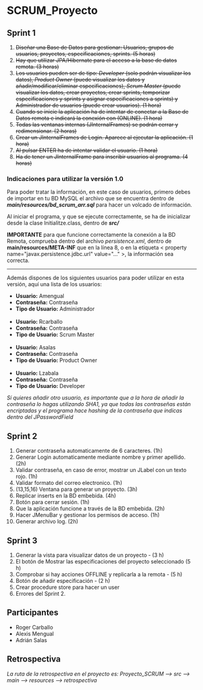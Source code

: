 <h1>SCRUM_Proyecto</h1>

<h2>Sprint 1</h2>
<ol>
  <li>
    <s>
      Diseñar una Base de Datos para gestionar: Usuarios, grupos de usuarios, proyectos, especificaciones, sprints. (5 horas)
    </s>
  </li>
  <li>
    <s>
      Hay que utilizar JPA/Hibernate para el acceso a la base de datos remota. (3 horas)
    </s>
  </li>
  <li>
    <s>
      Los usuarios pueden ser de tipo: <i>Developer</i> (solo podrán visualizar los datos), <i>Product Owner</i> (puede visualizar los datos y añadir/modificar/eliminar especificaciones), <i>Scrum Master</i> (puede visualizar los datos, crear proyectos, crear sprints, temporizar especificaciones y sprints y asignar especificaciones a sprints) y Administrador de usuarios (puede crear usuarios). (1 hora)     </s>
  </li>
  <li>
    <s>
      Cuando se inicie la aplicación ha de intentar de conectar a la Base de Datos remota e indicará la conexión con (ONLINE). (1 hora)     </s>
  </li>
  <li>
    <s>Todas las ventanas internas (JInternalFrames) se podrán cerrar y redimensionar. (2 horas)
    </s>
  </li>
  <li>
    <s>
      Crear un JInternalFrames de Login. Aparece al ejecutar la aplicación. (1 hora)
    </s>
  </li>
  <li>
    <s>
      Al pulsar ENTER ha de intentar validar el usuario. (1 hora)
    </s>
  </li>
  <li>
    <s>
      Ha de tener un JInternalFrame para inscribir usuarios al programa. (4 horas)
    </s>
  </li>  
</ol>

<h3>Indicaciones para utilizar la versión 1.0</h3>
<p>
  Para poder tratar la información, en este caso de usuarios, primero debes de importar en tu BD MySQL el archivo que se encuentra dentro de <b><i>main/resources/bd_scrum_arr.sql</i></b> para hacer un volcado de información.
</p>

<p>
  Al iniciar el programa, y que se ejecute correctamente, se ha de inicializar desde la clase Initialitze.class, dentro de <b><i>src/</i></b>
</p>

<p>
  <b>IMPORTANTE</b> para que funcione correctamente la conexión a la BD Remota, comprueba dentro del archivo <i>persistence.xml</i>, dentro de <b></i>main/resources/META-INF</i></b> que en la línea 8, o en la etiqueta < property name="javax.persistence.jdbc.url" value="..." >, la información sea correcta.
</p>

<hr />

<p>
  Además dispones de los siguientes usuarios para poder utilizar en esta versión, aquí una lista de los usuarios:
  <ul>
    <li><b>Usuario:</b> Amengual</li>
    <li><b>Contraseña:</b> Contraseña</li>
    <li><b>Tipo de Usuario:</b> Administrador</li>
    <br />
    <li><b>Usuario:</b> Rcarballo</li>
    <li><b>Contraseña:</b> Contraseña</li>
    <li><b>Tipo de Usuario:</b> Scrum Master</li>
    <br />
    <li><b>Usuario:</b> Asalas</li>
    <li><b>Contraseña:</b> Contraseña</li>
    <li><b>Tipo de Usuario:</b> Product Owner</li>
    <br />
    <li><b>Usuario:</b> Lzabala</li>
    <li><b>Contraseña:</b> Contraseña</li>
    <li><b>Tipo de Usuario:</b> Developer</li>
  </ul>
  <i>Sí quieres añadir otro usuario, es importante que a la hora de añadir la contraseña lo hagas utilizando SHA1, ya que todas las contraseñas están encriptadas y el programa hace hashing de la contraseña que indicas dentro del JPasswordField</i>
</p>

<h2>Sprint 2</h2>
<ol>
  <li>Generar contraseña automaticamente de 6 caracteres. (1h)</li>
  <li>Generar Login automaticamente mediante nombre y primer apellido. (2h)</li>
  <li>Validar contraseña, en caso de error, mostrar un JLabel con un texto rojo. (1h)</li>
  <li>Validar formato del correo electronico. (1h)</li>
  <li>(13,15,16) Ventana para generar un proyecto. (3h)</li>
  <li>Replicar inserts en la BD embebida. (4h)</li>
  <li>Botón para cerrar sesión. (1h)</li>
  <li>Que la aplicación funcione a través de la BD embebida. (2h)</li>
  <li>Hacer JMenuBar y gestionar los permisos de acceso. (1h)</li>
  <li>Generar archivo log. (2h)</li>
</ol>

<h2>Sprint 3</h2>
<ol>
  <li>Generar la vista para visualizar datos de un proyecto - (3 h)</li>
  <li>El botón de Mostrar las especificaciones del proyecto seleccionado (5 h)</li>
  <li>Comprobar si hay acciones OFFLINE y replicarla a la remota - (5 h)</li>
  <li>Botón de añadir especificación - (2 h)</li>
  <li>Crear procedure store para hacer un user</li>
  <li>Errores del Sprint 2.</li>
</ol>

<h2>Participantes</h2>
<ul>
  <li>Roger Carballo</li>  
  <li>Alexis Mengual</li>
  <li>Adrián Salas</li>
</ul>

<h2>Retrospectiva</h2>
  <i>La ruta de la retrospectiva en el proyecto es: Proyecto_SCRUM --> src --> main --> resources --> retrospectiva</i>
